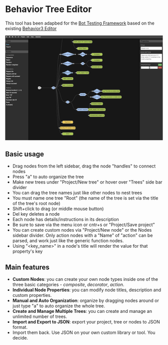 # Behavior Tree Editor

This tool has been adapbed for the [Bot Testing
Framework](https://git.corp.adobe.com/pages/BotTestingFramework/bot_army/readme.html)
based on the existing [Behavior3
Editor](https://github.com/behavior3/behavior3editor/)

![interface preview](preview.png)


## Basic usage

- Drag nodes from the left sidebar, drag the node "handles" to connect nodes
- Press "a" to auto organize the tree
- Make new trees under "Project/New tree" or hover over "Trees" side bar divider
- You can drag the tree names just like other nodes to nest trees
- You must name one tree "Root" (the name of the tree is set via the title of the tree's root node)
- Shift+click to drag (or middle mouse button)
- Del key deletes a node
- Each node has details/instructions in its description
- Be sure to save via the menu icon or cntr+s or "Project/Save project"
- You can create custom nodes via "Project/New node" or the Nodes sidebar divider.  Only action nodes with a "Name" of "action" can be parsed, and work just like the generic function nodes.
- Using "<key_name>" in a node's title will render the value for that property's key

## Main features

- **Custom Nodes**: you can create your own node types inside one of the three basic categories - *composite*, *decorator*, *action*.
- **Individual Node Properties**: you can modify node titles, description and custom properties.
- **Manual and Auto Organization**: organize by dragging nodes around or just type "a" to auto organize the whole tree.
- **Create and Manage Multiple Trees**: you can create and manage an unlimited number of trees.
- **Import and Export to JSON**: export your project, tree or nodes to JSON format.
- Import them back. Use JSON on your own custom library or tool. You decide.

